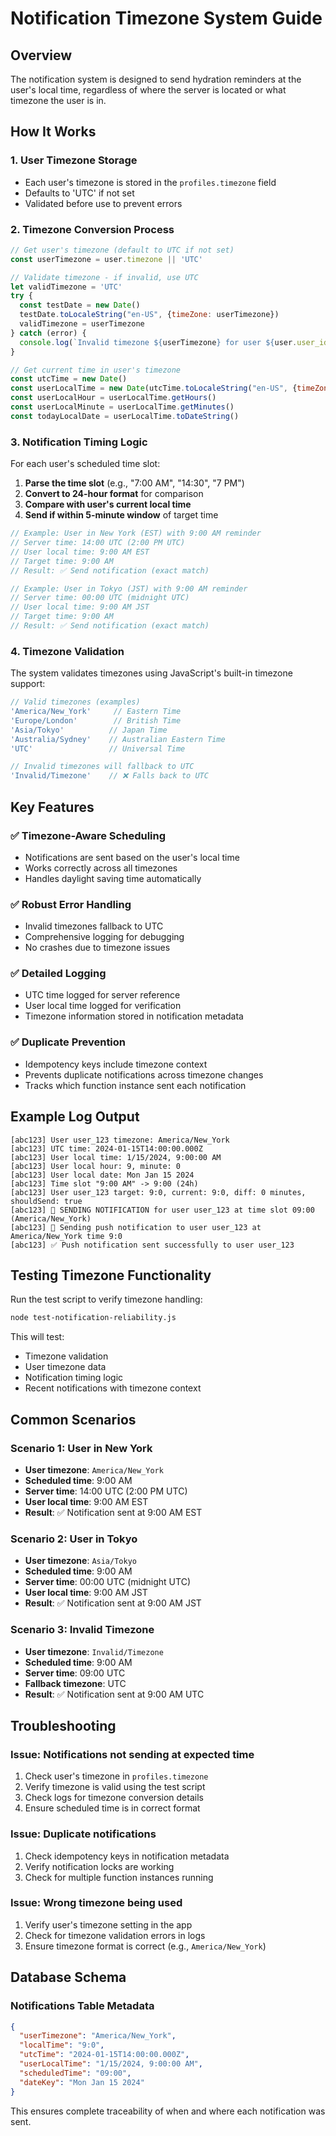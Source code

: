 # Notification Timezone System Guide

## Overview

The notification system is designed to send hydration reminders at the user's local time, regardless of where the server is located or what timezone the user is in.

## How It Works

### 1. User Timezone Storage
- Each user's timezone is stored in the `profiles.timezone` field
- Defaults to 'UTC' if not set
- Validated before use to prevent errors

### 2. Timezone Conversion Process

```javascript
// Get user's timezone (default to UTC if not set)
const userTimezone = user.timezone || 'UTC'

// Validate timezone - if invalid, use UTC
let validTimezone = 'UTC'
try {
  const testDate = new Date()
  testDate.toLocaleString("en-US", {timeZone: userTimezone})
  validTimezone = userTimezone
} catch (error) {
  console.log(`Invalid timezone ${userTimezone} for user ${user.user_id}, using UTC`)
}

// Get current time in user's timezone
const utcTime = new Date()
const userLocalTime = new Date(utcTime.toLocaleString("en-US", {timeZone: validTimezone}))
const userLocalHour = userLocalTime.getHours()
const userLocalMinute = userLocalTime.getMinutes()
const todayLocalDate = userLocalTime.toDateString()
```

### 3. Notification Timing Logic

For each user's scheduled time slot:

1. **Parse the time slot** (e.g., "7:00 AM", "14:30", "7 PM")
2. **Convert to 24-hour format** for comparison
3. **Compare with user's current local time**
4. **Send if within 5-minute window** of target time

```javascript
// Example: User in New York (EST) with 9:00 AM reminder
// Server time: 14:00 UTC (2:00 PM UTC)
// User local time: 9:00 AM EST
// Target time: 9:00 AM
// Result: ✅ Send notification (exact match)

// Example: User in Tokyo (JST) with 9:00 AM reminder  
// Server time: 00:00 UTC (midnight UTC)
// User local time: 9:00 AM JST
// Target time: 9:00 AM
// Result: ✅ Send notification (exact match)
```

### 4. Timezone Validation

The system validates timezones using JavaScript's built-in timezone support:

```javascript
// Valid timezones (examples)
'America/New_York'     // Eastern Time
'Europe/London'        // British Time
'Asia/Tokyo'          // Japan Time
'Australia/Sydney'    // Australian Eastern Time
'UTC'                 // Universal Time

// Invalid timezones will fallback to UTC
'Invalid/Timezone'    // ❌ Falls back to UTC
```

## Key Features

### ✅ Timezone-Aware Scheduling
- Notifications are sent based on the user's local time
- Works correctly across all timezones
- Handles daylight saving time automatically

### ✅ Robust Error Handling
- Invalid timezones fallback to UTC
- Comprehensive logging for debugging
- No crashes due to timezone issues

### ✅ Detailed Logging
- UTC time logged for server reference
- User local time logged for verification
- Timezone information stored in notification metadata

### ✅ Duplicate Prevention
- Idempotency keys include timezone context
- Prevents duplicate notifications across timezone changes
- Tracks which function instance sent each notification

## Example Log Output

```
[abc123] User user_123 timezone: America/New_York
[abc123] UTC time: 2024-01-15T14:00:00.000Z
[abc123] User local time: 1/15/2024, 9:00:00 AM
[abc123] User local hour: 9, minute: 0
[abc123] User local date: Mon Jan 15 2024
[abc123] Time slot "9:00 AM" -> 9:00 (24h)
[abc123] User user_123 target: 9:0, current: 9:0, diff: 0 minutes, shouldSend: true
[abc123] 🎯 SENDING NOTIFICATION for user user_123 at time slot 09:00 (America/New_York)
[abc123] 📱 Sending push notification to user user_123 at America/New_York time 9:0
[abc123] ✅ Push notification sent successfully to user user_123
```

## Testing Timezone Functionality

Run the test script to verify timezone handling:

```bash
node test-notification-reliability.js
```

This will test:
- Timezone validation
- User timezone data
- Notification timing logic
- Recent notifications with timezone context

## Common Scenarios

### Scenario 1: User in New York
- **User timezone**: `America/New_York`
- **Scheduled time**: 9:00 AM
- **Server time**: 14:00 UTC (2:00 PM UTC)
- **User local time**: 9:00 AM EST
- **Result**: ✅ Notification sent at 9:00 AM EST

### Scenario 2: User in Tokyo
- **User timezone**: `Asia/Tokyo`
- **Scheduled time**: 9:00 AM
- **Server time**: 00:00 UTC (midnight UTC)
- **User local time**: 9:00 AM JST
- **Result**: ✅ Notification sent at 9:00 AM JST

### Scenario 3: Invalid Timezone
- **User timezone**: `Invalid/Timezone`
- **Scheduled time**: 9:00 AM
- **Server time**: 09:00 UTC
- **Fallback timezone**: UTC
- **Result**: ✅ Notification sent at 9:00 AM UTC

## Troubleshooting

### Issue: Notifications not sending at expected time
1. Check user's timezone in `profiles.timezone`
2. Verify timezone is valid using the test script
3. Check logs for timezone conversion details
4. Ensure scheduled time is in correct format

### Issue: Duplicate notifications
1. Check idempotency keys in notification metadata
2. Verify notification locks are working
3. Check for multiple function instances running

### Issue: Wrong timezone being used
1. Verify user's timezone setting in the app
2. Check for timezone validation errors in logs
3. Ensure timezone format is correct (e.g., `America/New_York`)

## Database Schema

### Notifications Table Metadata
```json
{
  "userTimezone": "America/New_York",
  "localTime": "9:0",
  "utcTime": "2024-01-15T14:00:00.000Z",
  "userLocalTime": "1/15/2024, 9:00:00 AM",
  "scheduledTime": "09:00",
  "dateKey": "Mon Jan 15 2024"
}
```

This ensures complete traceability of when and where each notification was sent. 